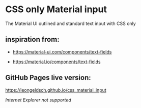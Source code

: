 # CSS only Material input

The Material UI outlined and standard text input with CSS only

## inspiration from:

- https://material-ui.com/components/text-fields

- https://material.io/components/text-fields

## GitHub Pages live version:

https://leongeldsch.github.io/css_material_input

*Internet Explorer not supported*